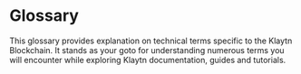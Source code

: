 # Glossary

This glossary provides explanation on technical terms specific to the Klaytn Blockchain. It stands as your goto for understanding numerous terms you will encounter while exploring Klaytn documentation, guides and tutorials.